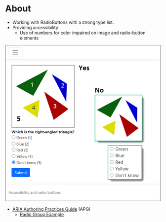 ﻿# About

- Working with RadioButtons with a strong type list.
- Providing accessibility
    - Use of numbers for color impaired on image and radio-button elements


![Figure2](assets/figure2.png)

- [ARIA Authoring Practices Guide](https://www.w3.org/WAI/ARIA/apg/) (APG)
    - [Radio Group Example](https://www.w3.org/WAI/ARIA/apg/patterns/radio/examples/radio/)
